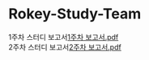 # Rokey-Study-Team
1주차 스터디 보고서[1주차 보고서.pdf](https://github.com/user-attachments/files/17149840/1.pdf)   
2주차 스터디 보고서[2주차 보고서.pdf](https://github.com/user-attachments/files/17268429/2.pdf)
